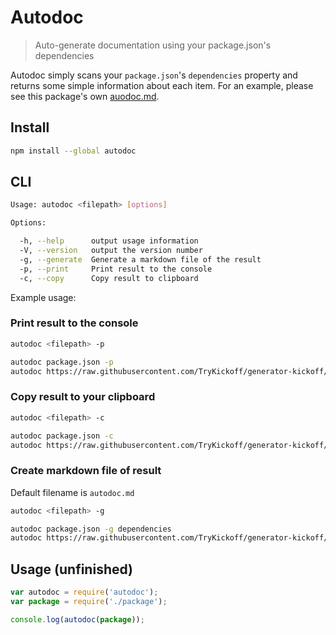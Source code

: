# Autodoc
> Auto-generate documentation using your package.json's dependencies

Autodoc simply scans your `package.json`'s `dependencies` property and returns some simple information about each item. For an example, please see this package's own [auodoc.md](https://github.com/mrmartineau/autodoc/blob/master/autodoc).

## Install

```sh
npm install --global autodoc
```

## CLI

```sh
Usage: autodoc <filepath> [options]

Options:

  -h, --help      output usage information
  -V, --version   output the version number
  -g, --generate  Generate a markdown file of the result
  -p, --print     Print result to the console
  -c, --copy      Copy result to clipboard
```

Example usage:

### Print result to the console
```sh
autodoc <filepath> -p

autodoc package.json -p
autodoc https://raw.githubusercontent.com/TryKickoff/generator-kickoff/master/package.json -p
```

### Copy result to your clipboard
```sh
autodoc <filepath> -c

autodoc package.json -c
autodoc https://raw.githubusercontent.com/TryKickoff/generator-kickoff/master/package.json -c
```

### Create markdown file of result
Default filename is `autodoc.md`
```sh
autodoc <filepath> -g

autodoc package.json -g dependencies
autodoc https://raw.githubusercontent.com/TryKickoff/generator-kickoff/master/package.json -g dependencies
```

## Usage (unfinished)

```js
var autodoc = require('autodoc');
var package = require('./package');

console.log(autodoc(package));
```
